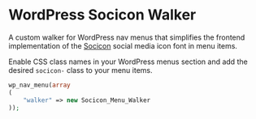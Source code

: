 # WordPress Socicon Walker
A custom walker for WordPress nav menus that simplifies the frontend implementation of the [Socicon](http://www.socicon.com/about.php) social media icon font in menu items.

Enable CSS class names in your WordPress menus section and add the desired `socicon-` class to your menu items.

```php
wp_nav_menu(array
(
    "walker" => new Socicon_Menu_Walker
));
```
